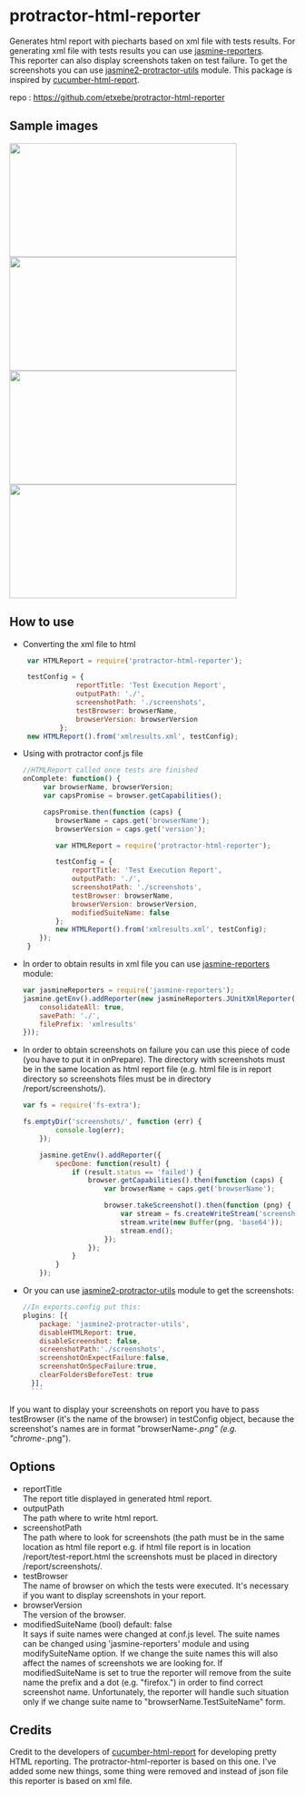 protractor-html-reporter
=================================

Generates html report with piecharts based on xml file with tests results. For generating xml file with tests results you can use  [jasmine-reporters](https://www.npmjs.com/package/jasmine-reporters).   
This reporter can also display screenshots taken on test failure. To get the screenshots you can use [jasmine2-protractor-utils](https://www.npmjs.com/package/jasmine2-protractor-utils) module.
This package is inspired by [cucumber-html-report](https://www.npmjs.com/package/cucumber-html-reporter).

repo : https://github.com/etxebe/protractor-html-reporter

Sample images
----------------------------------
<img src="https://raw.githubusercontent.com/etxebe/protractor-html-reporter/master/sample1.jpg" width="400" height="200" />
<img src="https://raw.githubusercontent.com/etxebe/protractor-html-reporter/master/sample2.jpg" width="400" height="200" />
<img src="https://raw.githubusercontent.com/etxebe/protractor-html-reporter/master/sample3.jpg" width="400" height="200" />
<img src="https://raw.githubusercontent.com/etxebe/protractor-html-reporter/master/sample4.jpg" width="400" height="200" />

How to use
----------------------------------
* Converting the xml file to html
   ```javascript
    var HTMLReport = require('protractor-html-reporter');

	testConfig = {
                reportTitle: 'Test Execution Report',
                outputPath: './',
                screenshotPath: './screenshots',
                testBrowser: browserName,
                browserVersion: browserVersion
            };
    new HTMLReport().from('xmlresults.xml', testConfig);
    ```

* Using with protractor conf.js file

    ```javascript	
    //HTMLReport called once tests are finished
    onComplete: function() {
         var browserName, browserVersion;
         var capsPromise = browser.getCapabilities();

         capsPromise.then(function (caps) {
            browserName = caps.get('browserName');
            browserVersion = caps.get('version');

            var HTMLReport = require('protractor-html-reporter');

			testConfig = {
                reportTitle: 'Test Execution Report',
                outputPath: './',
                screenshotPath: './screenshots',
                testBrowser: browserName,
                browserVersion: browserVersion,
                modifiedSuiteName: false
            };
            new HTMLReport().from('xmlresults.xml', testConfig);
        });
     }
     ```

* In order to obtain results in xml file you can use [jasmine-reporters](https://www.npmjs.com/package/jasmine-reporters) module:

    ```javascript
    var jasmineReporters = require('jasmine-reporters');
    jasmine.getEnv().addReporter(new jasmineReporters.JUnitXmlReporter({
        consolidateAll: true,
        savePath: './',
        filePrefix: 'xmlresults'
    }));
    ```
	
* In order to obtain screenshots on failure you can use this piece of code (you have to put it in onPrepare). The directory with screenshots must be in the same location as html report file (e.g. html file is in report directory so screenshots files must be in directory /report/screenshots/).

	```javascript
	var fs = require('fs-extra');
	
	fs.emptyDir('screenshots/', function (err) {
            console.log(err);
        });

        jasmine.getEnv().addReporter({
            specDone: function(result) {
                if (result.status == 'failed') {
                    browser.getCapabilities().then(function (caps) {
                        var browserName = caps.get('browserName');

                        browser.takeScreenshot().then(function (png) {
                            var stream = fs.createWriteStream('screenshots/' + browserName + '-' + result.fullName+ '.png');
                            stream.write(new Buffer(png, 'base64'));
                            stream.end();
                        });
                    });
                }
            }
        });
	```
* Or you can use [jasmine2-protractor-utils](https://www.npmjs.com/package/jasmine2-protractor-utils) module to get the screenshots:

	```javascript
	//In exports.config put this:
    plugins: [{
        package: 'jasmine2-protractor-utils',
        disableHTMLReport: true,
        disableScreenshot: false,
        screenshotPath:'./screenshots',
        screenshotOnExpectFailure:false,
        screenshotOnSpecFailure:true,
        clearFoldersBeforeTest: true
      }],
      ```
If you want to display your screenshots on report you have to pass testBrowser (it's the name of the browser) in testConfig object, because the screenshot's names are in format "browserName-*.png" (e.g. "chrome-*.png").

Options
----------------------------------      
* reportTitle  
The report title displayed in generated html report.  
* outputPath  
The path where to write html report.
* screenshotPath  
The path where to look for screenshots (the path must be in the same location as html file report e.g. if html file report is in location /report/test-report.html the screenshots must be placed in directory /report/screenshots/.
* testBrowser   
The name of browser on which the tests were executed. It's necessary if you want to display screenshots in your report.
* browserVersion   
The version of the browser.
*  modifiedSuiteName (bool) default: false  
It says if suite names were changed at conf.js level. The suite names can be changed using 'jasmine-reporters' module and using modifySuiteName option. If we change the suite names this will also affect the names of screenshots we are looking for. If modifiedSuiteName is set to true the reporter will remove from the suite name the prefix and a dot (e.g. "firefox.") in order to find correct screenshot name. Unfortunately, the reporter will handle such situation only if we change suite name to "browserName.TestSuiteName" form.

Credits
----------------------------------
Credit to the developers of [cucumber-html-report](https://www.npmjs.com/package/cucumber-html-reporter) for developing pretty HTML reporting. The protractor-html-reporter is based on this one. I've added some new things, some thing were removed and instead of json file this reporter is based on xml file.


